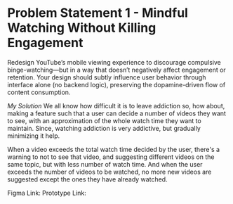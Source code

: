 # Problem Statement 1 - Mindful Watching Without Killing Engagement
Redesign YouTube’s mobile viewing experience to discourage compulsive binge-watching—but in a way that doesn’t negatively affect engagement or retention. Your design should subtly influence user behavior through interface alone (no backend logic), preserving the dopamine-driven flow of content consumption.

*My Solution*
We all know how difficult it is to leave addiction so, how about, making a feature such that a user can decide a number of videos they want to see, with an approximation of the whole watch time they want to maintain. Since, watching addiction is very addictive, but gradually minimizing it help. 

When a video exceeds the total watch time decided by the user, there's a warning to not to see that video, and suggesting different videos on the same topic, but with less number of watch time. And when the user exceeds the number of videos to be watched, no more new videos are suggested except the ones they have already watched. 

Figma Link: 
Prototype Link: 
